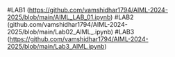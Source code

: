 #LAB1 (https://github.com/vamshidhar1794/AIML-2024-2025/blob/main/AIML_LAB_01.ipynb)
#LAB2 (github.com/vamshidhar1794/AIML-2024-2025/blob/main/Lab02_AIML_.ipynb)
#LAB3 (https://github.com/vamshidhar1794/AIML-2024-2025/blob/main/Lab3_AIML.ipynb)
